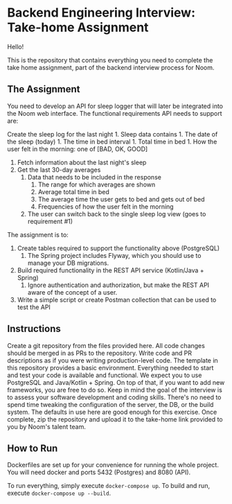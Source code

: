 # Backend Engineering Interview: Take-home Assignment

Hello!

This is the repository that contains everything you need to complete the take home assignment, part of the backend interview process for Noom.

## The Assignment

You need to develop an API for sleep logger that will later be integrated into the Noom web interface. The functional requirements API needs to support are:

Create the sleep log for the last night 1. Sleep data contains 1. The date of the sleep (today) 1. The time in bed interval 1. Total time in bed 1. How the user felt in the morning: one of [BAD, OK, GOOD]

1.  Fetch information about the last night's sleep
1.  Get the last 30-day averages
    1. Data that needs to be included in the response
       1. The range for which averages are shown
       1. Average total time in bed
       1. The average time the user gets to bed and gets out of bed
       1. Frequencies of how the user felt in the morning
    1. The user can switch back to the single sleep log view (goes to requirement #1)

The assignment is to:

1.  Create tables required to support the functionality above (PostgreSQL)
    1. The Spring project includes Flyway, which you should use to manage your DB migrations.
1.  Build required functionality in the REST API service (Kotlin/Java + Spring)
    1. Ignore authentication and authorization, but make the REST API aware of the concept of a user.
1.  Write a simple script or create Postman collection that can be used to test the API

## Instructions

Create a git repository from the files provided here.
All code changes should be merged in as PRs to the repository.
Write code and PR descriptions as if you were writing production-level code.
The template in this repository provides a basic environment. Everything needed to start and test your code is available and functional. We expect you to use PostgreSQL and Java/Kotlin + Spring. On top of that, if you want to add new frameworks, you are free to do so.
Keep in mind the goal of the interview is to assess your software development and coding skills. There's no need to spend time tweaking the configuration of the server, the DB, or the build system. The defaults in use here are good enough for this exercise.
Once complete, zip the repository and upload it to the take-home link provided to you by Noom's talent team.

## How to Run

Dockerfiles are set up for your convenience for running the whole project. You will need docker and ports 5432 (Postgres) and 8080 (API).

To run everything, simply execute `docker-compose up`. To build and run, execute `docker-compose up --build`.
